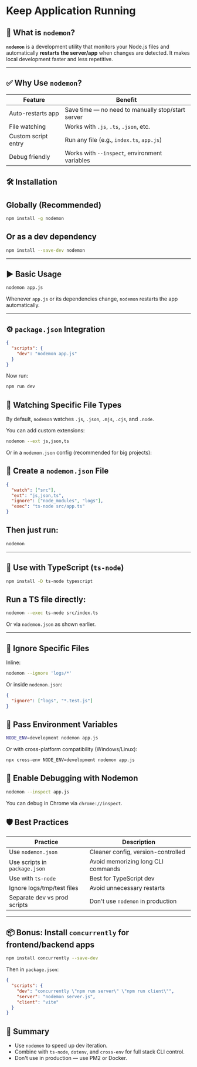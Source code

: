 # Keep Application Running

## 🧠 What is `nodemon`?

**`nodemon`** is a development utility that monitors your Node.js files and automatically **restarts the server/app** when changes are detected. It makes local development faster and less repetitive.

---

## ✅ Why Use `nodemon`?

| Feature             | Benefit                                           |
| ------------------- | ------------------------------------------------- |
| Auto-restarts app   | Save time — no need to manually stop/start server |
| File watching       | Works with `.js`, `.ts`, `.json`, etc.            |
| Custom script entry | Run any file (e.g., `index.ts`, `app.js`)         |
| Debug friendly      | Works with `--inspect`, environment variables     |

## 🛠️ Installation

## Globally (Recommended)

```bash
npm install -g nodemon
```

## Or as a dev dependency

```bash
npm install --save-dev nodemon
```

---

## ▶️ Basic Usage

```bash
nodemon app.js
```

Whenever `app.js` or its dependencies change, `nodemon` restarts the app automatically.

---

## ⚙️ `package.json` Integration

```json
{
  "scripts": {
    "dev": "nodemon app.js"
  }
}
```

Now run:

```bash
npm run dev
```

## 🎯 Watching Specific File Types

By default, `nodemon` watches `.js`, `.json`, `.mjs`, `.cjs`, and `.node`.

You can add custom extensions:

```bash
nodemon --ext js,json,ts
```

Or in a `nodemon.json` config (recommended for big projects):

## 📁 Create a `nodemon.json` File

```json
{
  "watch": ["src"],
  "ext": "js,json,ts",
  "ignore": ["node_modules", "logs"],
  "exec": "ts-node src/app.ts"
}
```

## Then just run:

```bash
nodemon
```

---

## 🧪 Use with TypeScript (`ts-node`)

```bash
npm install -D ts-node typescript
```

## Run a TS file directly:

```bash
nodemon --exec ts-node src/index.ts
```

Or via `nodemon.json` as shown earlier.

---

## 🚫 Ignore Specific Files

Inline:

```bash
nodemon --ignore 'logs/*'
```

Or inside `nodemon.json`:

```json
{
  "ignore": ["logs", "*.test.js"]
}
```

## 🧵 Pass Environment Variables

```bash
NODE_ENV=development nodemon app.js
```

Or with cross-platform compatibility (Windows/Linux):

```bash
npx cross-env NODE_ENV=development nodemon app.js
```

## 🐞 Enable Debugging with Nodemon

```bash
nodemon --inspect app.js
```

You can debug in Chrome via `chrome://inspect`.

## 🛡 Best Practices

| Practice                      | Description                        |
| ----------------------------- | ---------------------------------- |
| Use `nodemon.json`            | Cleaner config, version-controlled |
| Use scripts in `package.json` | Avoid memorizing long CLI commands |
| Use with `ts-node`            | Best for TypeScript dev            |
| Ignore logs/tmp/test files    | Avoid unnecessary restarts         |
| Separate dev vs prod scripts  | Don't use `nodemon` in production  |

---

## 📦 Bonus: Install `concurrently` for frontend/backend apps

```bash
npm install concurrently --save-dev
```

Then in `package.json`:

```json
{
  "scripts": {
    "dev": "concurrently \"npm run server\" \"npm run client\"",
    "server": "nodemon server.js",
    "client": "vite"
  }
}
```

## 🧠 Summary

- Use `nodemon` to speed up dev iteration.
- Combine with `ts-node`, `dotenv`, and `cross-env` for full stack CLI control.
- Don't use in production — use PM2 or Docker.
